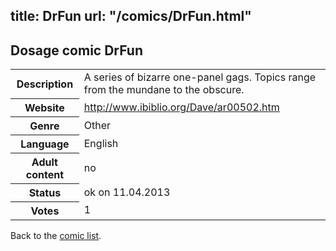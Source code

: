 title: DrFun
url: "/comics/DrFun.html"
---
Dosage comic DrFun
-----------------------------------------

<table class="comicinfo">
<tr>
<th>Description</th><td>A series of bizarre one-panel gags. Topics range from the mundane to the obscure.</td>
</tr>
<tr>
<th>Website</th><td><a href="http://www.ibiblio.org/Dave/ar00502.htm">http://www.ibiblio.org/Dave/ar00502.htm</a></td>
</tr>
<tr>
<th>Genre</th><td>Other</td>
</tr>
<tr>
<th>Language</th><td>English</td>
</tr>
<tr>
<th>Adult content</th><td>no</td>
</tr>
<tr>
<th>Status</th><td>ok on 11.04.2013</td>
</tr>
<tr>
<th>Votes</th><td>1</div></td>
</tr>
</table>

Back to the [comic list](../comic-index.html).
